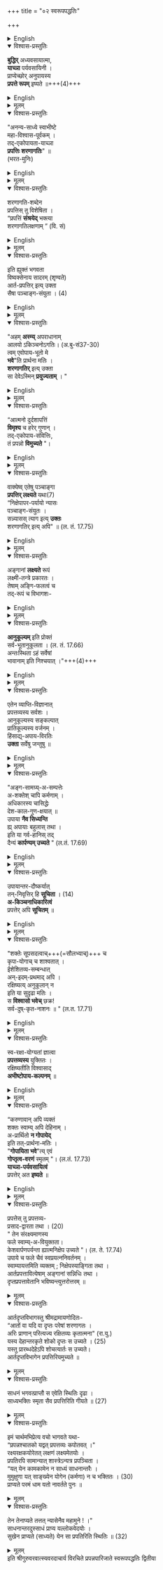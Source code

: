 +++
title = "०२ स्वरूपपद्धतिः"

+++

<details><summary>English</summary>

CHAPTER II. 
ON THE NATURE OF PRAPATTI. 
</details>


<details open><summary>विश्वास-प्रस्तुतिः</summary>

**बुद्धिर्** अध्यवसायात्मा,  
**याच्ञा** पर्यवसायिनी ।  
प्राप्येच्छोर् अनुपायस्य  
**प्रपत्ते रूपम्** इष्यते ॥+++(4)+++
</details>

<details><summary>English</summary>

The mental state consisting of determination which results in prayer, of a person who has a desire to attain but no means, is the nature of Prapatti. 
</details>


<details><summary>मूलम्</summary>

बुद्धिरध्यवसायात्मा याच्ञापर्यवसायिनी ।  
प्राप्येच्छोरनुपायस्य प्रपत्ते रूपमिष्यते ॥
</details>

<details open><summary>विश्वास-प्रस्तुतिः</summary>

"अनन्य-साध्ये स्वाभीष्टे  
महा-विश्वास-पूर्वकम् ।  
तद्-एकोपायता-याच्ञा  
**प्रपत्तिः शरणागतिः**" ॥  
(भरत-मुनिः)
</details>

<details><summary>English</summary>

2. The prayer which with great faith, regards, that (God) alone as the only means for the attainment of a desire incapable of being attained by any other means, is the Pra- patti known as saranaguti (seeking refuge with God). 
</details>


<details><summary>मूलम्</summary>

"अनन्यसाध्ये स्वाभीष्टे महाविश्वासपूर्वकम् ।  
तदेकोपायतायाच्ञा प्रपत्तिः शरणागतिः" ॥ (भरतमुनि)
</details>

<details open><summary>विश्वास-प्रस्तुतिः</summary>

शरणागति-शब्देन  
प्रपत्तिस् तु विशेषिता ।  
“प्रपत्तिं **संश्रयेद्** भक्त्या  
शरणागतिलक्षणाम् ” (वि. सं)  
</details>

<details><summary>English</summary>

3. By the word saranagati, prapatti is specified. There- fore seek with bhakti (love and devotion) this Prapatti which is characterised as saranagati. 
</details>


<details><summary>मूलम्</summary>

शरणागतिशब्देन प्रपत्तिस्तु विशेषिता ।  
“प्रपत्तिं संश्रयेद्भक्त्या शरणागतिलक्षणाम् ” (वि. सं)  
</details>

<details open><summary>विश्वास-प्रस्तुतिः</summary>

इति ह्युक्तं भगवता  
विष्वक्सेनाय सादरम् (शृण्वते)  
आर्त-प्रपत्तिर् इत्य् उक्ता  
सैषा पञ्चाङ्ग-संयुता । (4)  
</details>

<details><summary>English</summary>

4. This which with love has been declared by Bhagavan Vishnu to Vishvaksena is known as Arta-prapatti (the pro- patti of the miserable); and it has five accessories (angas). 
</details>


<details><summary>मूलम्</summary>

इति ह्युक्तं भगवता विष्वक्सेनाय सादरम् (शृण्वते)  
आर्तप्रपत्तिरित्युक्ता सैषा पञ्चाङ्गसंयुता । (4)  

</details>


<details open><summary>विश्वास-प्रस्तुतिः</summary>

"अहम् **अस्म्य्** अपराधानाम्  
आलयो ऽकिञ्चनोऽगतिः। (अ.बु-सं37-30)  
त्वम् एवोपाय-भूतो मे  
**भवे**"ति प्रार्थना मतिः ।  
**शरणागतिर्** इत्य् उक्ता  
सा देवेऽस्मिन् **प्रयुज्यताम्** । "  
</details>

<details><summary>English</summary>

5. I am the abode of all sins, utterly incapable and helpless, Thou alone O Lord become my means?' Such a condition of the mind is called saranagati. Let this (Sara- nagat) be directed towards the Lord. 
</details>


<details><summary>मूलम्</summary>

अहमस्म्यपराधानामालयोऽकिञ्चनोऽगतिः।(अ.बु-सं37-30)  
त्वमेवोपायभूतो मे भवेति प्रार्थना मतिः ।  
शरणागतिरित्युक्ता सा देवेऽस्मिन् प्रयुज्यताम् । "  

</details>


<details open><summary>विश्वास-प्रस्तुतिः</summary>

“आत्मनो दुर्दशापत्तिं  
**विमृश्य** च हरेर् गुणान् ।  
तद्-एकोपाय-संवित्तिः,  
तं प्रपन्नो **विमुच्यते** "।  
</details>

<details><summary>English</summary>

6. That prapanna is released from the bonds of samsara* who considering well the bad lot that has befallen him and the (attractive) qualities of Hari and being fully conscious that God is the only means, seeks refuge with Him. 


*Samsara, is from Samari, to flow continuously; the course of circuit of worldly life. Hence, transmigration or succession of births and deaths. 
</details>


<details><summary>मूलम्</summary>

“आत्मनो दुर्दशापत्तिं विमृश्य च हरेर्गुणान् ।  
तदेकोपायसंवित्तिः तं प्रपन्नो विमुच्यते "।  
</details>


<details open><summary>विश्वास-प्रस्तुतिः</summary>

वाक्येष्व् एतेषु पञ्चाङ्गा  
**प्रपत्तिर् लक्ष्यते** यथा(7)  
“निक्षेपापर-पर्यायो न्यासः  
पञ्चाङ्ग-संयुतः ।  
सन्न्यासस् त्याग इत्य् **उक्तः**  
शरणागतिर् इत्य् अपि" ॥ (ल. तं. 17.75)
</details>

<details><summary>English</summary>

7--8. In the above sentences the Prapatti of five angus (accessories) is mentioned. For (this Prapatti is also) syno- nymous with Nikshepu (self-resignation to the care of God) Nyas the five-membered' (Panchangalukshana) Sannyasa '(self-resignation), Tyaga (giving up ones self to God), and Sarunayati (seeking refuge with God). 
</details>


<details><summary>मूलम्</summary>

वाक्येष्वेतेषु पञ्चाङ्गा प्रपत्तिर्लक्ष्यते यथा(7)  
“निक्षेपापरपर्यायो न्यासः पञ्चाङ्गसंयुतः ।  
सन्न्यासस्त्याग इत्युक्तः शरणागतिरित्यपि" ॥ (ल. तं. 17.75)
</details>


<details open><summary>विश्वास-प्रस्तुतिः</summary>

अङ्गानां **लक्ष्यते** रूपं  
लक्ष्मी-तन्त्रे प्रकारतः ।  
तेषाम् अङ्गि-फलत्वं च  
तद्-रूपं च विभागशः-  
</details>

<details><summary>English</summary>

9. According to the Lakshmitantra, by (the two angas (viz) the resolution to preserve conformity to his will and the abandoning of opposition to it-are (in a way) predicated the nature of the (other three) angas; moreover to these anyas the same fruit as that of their principal (prapatti) (is attributed) and their several natures (are also pointed out). 
</details>


<details><summary>मूलम्</summary>

अङ्गानां लक्ष्यते रूपं लक्ष्मीतन्त्रे प्रकारतः ।  
तेषामङ्गिफलत्वं च तद्रूपं च विभागशः-  
</details>


<details open><summary>विश्वास-प्रस्तुतिः</summary>

**आनुकूल्यम्** इति प्रोक्तं  
सर्व-भूतानुकूलता । (ल. तं. 17.66)  
अन्तःस्थिता ऽहं सर्वेषां  
भावानाम् इति निश्चयात् ।"+++(4)+++  
</details>

<details><summary>English</summary>

10. Owing to the certainty of feeling that I abide inside all beings, kindness to all beings is said to be this 'Conformity (to me)'
</details>


<details><summary>मूलम्</summary>

आनुकूल्यमिति प्रोक्तं सर्वभूतानुकूलता । (ल. तं. 17.66)  
अन्तःस्थिताऽहं सर्वेषां भावानामिति निश्चयात् ।"  
</details>


<details open><summary>विश्वास-प्रस्तुतिः</summary>

एतेन व्याप्ति-विज्ञानात्  
प्रपत्तव्यस्य सर्वशः ।  
आनुकूल्यस्य सङ्कल्पात्  
प्रातिकूल्यस्य वर्जनम् ।  
हिंसाद्य्-अपाय-विरतिः  
**उक्ता** सर्वेषु जन्तुषु ॥
</details>

<details><summary>English</summary>

11-12. By this, through a knowledge of the universal pervasiveness of Him who is saught after in Prapatti and the resolution to observe conformity to God', giving up of non-conformity to His will, the refraining from cruelties and other injuries to all beings (is meant). 
</details>


<details><summary>मूलम्</summary>

एतेन व्याप्तिविज्ञानात् प्रपत्तव्यस्य सर्वशः ।  
आनुकूल्यस्य सङ्कल्पात् प्रातिकूल्यस्य वर्जनम् ।  
हिंसाद्यपायविरतिः उक्ता सर्वेषु जन्तुषु ॥
</details>

<details open><summary>विश्वास-प्रस्तुतिः</summary>

"अङ्ग-सामग्र्य्-अ-सम्पत्तेः  
अ-शक्तेश् चापि कर्मणाम् ।  
अधिकारस्य चासिद्धेः  
देश-काल-गुण-क्षयात् ॥  
उपाया **नैव सिध्यन्ति**  
ह्य् अपायाः बहुलास् तथा ।  
इति या गर्व-हानिस् तद्  
दैन्यं **कार्पण्यम् उच्यते** " (ल.तं. 17.69)  
</details>

<details><summary>English</summary>

13-14. From the thought that the several means (for the attainment of moksha) are sure to fail and there are also many dangers owing to the want of completeness in the constituent angus, the incapacity for the performance of kar- ma and other yogus, and the non-vestment of right in some to the practice of them, and the decay of the qualities of place, and time, relinquishing pride and being low spirited is known as karpanya (wretchedness or poorness of spirit). 
</details>


<details><summary>मूलम्</summary>

" अङ्गसामग्र्यसम्पत्तेः अशक्तेश्चापि कर्मणाम् ।  
अधिकारस्य चासिद्धेः देशकालगुणक्षयात् ॥  
उपाया नैव सिध्यन्ति ह्यपायाः बहुलास्तथा ।  
इति या गर्वहानिस्तत् दैन्यं कार्पण्यमुच्यते " (ल.तं. 17.69)  
</details>

<details open><summary>विश्वास-प्रस्तुतिः</summary>

उपायान्तर-दौष्कर्यात्  
तन्-निवृत्तिर् हि **सूचिता** । (14)  
**अ-किञ्चनाधिकारित्वं**  
प्रपत्तेर् अपि **सूचितम्** ॥
</details>

<details><summary>English</summary>

15. By the difficulty of performance of the other means is indicated the renouncing of them and also the vestment of right to Prapatti in one who is devoid of (other) means. 
</details>


<details><summary>मूलम्</summary>

उपायान्तरदौष्कर्यात् तन्निवृत्तिर्हि सूचिता । (14)  
अकिञ्चनाधिकारित्वं प्रपत्तेरपि सूचितम् ॥
</details>

<details open><summary>विश्वास-प्रस्तुतिः</summary>

"शक्तेः सूपसदत्वाच्+++(=सौलभ्याच्)+++ च  
कृपा-योगाच् च शाश्वतात् ।  
ईशेशितव्य-सम्बन्धात्  
अन्-इदम्-प्रथमाद् अपि ।  
रक्षिष्यत्य् अनुकूलान् न  
इति या सुदृढा मतिः ।  
स **विश्वासो भवेच्** छक्र!  
सर्व-दुष्-कृत-नाशनः ॥ " (ल.त. 17.71)
</details>

<details><summary>English</summary>

16-17. By reason of His ability, easy accessibility, [[92]] eternal union with mercy, and by reason of the relation of the Lord (Isa) and the dependent (Isatovya)—(a relation) which is not of to day (but has been existing) even from the beginning, the firm belief that He will protect us who are conformable to him is what is known as Visvasa (faith) destructive of all sins. 
</details>
 


<details><summary>मूलम्</summary>

" शक्तेः सूपसदत्वाच्च कृपायोगाच्च शाश्वतात् ।  
ईशेशितव्यसम्बन्धात् अनिदम्प्रथमादपि ।  
रक्षिष्यत्यनुकूलान् नः इति या सुदृढा मतिः ।  
स विश्वासो भवेच्छक! सर्वदुष्कृतनाशनः ॥ " (ल.त. 17.71)
</details>

<details open><summary>विश्वास-प्रस्तुतिः</summary>

स्व-रक्षा-योग्यतां ज्ञात्वा  
**प्रपत्तव्यस्य** युक्तितः ।  
रक्षिष्यतीति विश्वासाद्  
**अभीष्टोपाय-कल्पनम्** ॥
</details>

<details><summary>English</summary>

18. Discerning with skill the capability of the object of refuge to protect one's self and with the (firm) belief that God will protect, one should make Him the means for his desired end. 
</details>


<details><summary>मूलम्</summary>

स्वरक्षायोग्यतां ज्ञात्वा प्रपत्तव्यस्य युक्तितः ।  
रक्षिष्यतीति विश्वासात् अभीष्टोपायकल्पनम् ॥
</details>

<details open><summary>विश्वास-प्रस्तुतिः</summary>

“करुणावान् अपि व्यक्तं  
शक्तः स्वाम्य् अपि देहिनाम् ।  
अ-प्रार्थितो **न गोपायेद्**  
इति तत्-प्रार्थना-मतिः ।  
"**गोपायिता भवे**"त्य् एवं  
**गोप्तृत्व-वरणं** स्मृतम् "। (ल.तं. 17.73)  
**याच्ञा-पर्यवसायित्वं**  
प्रपत्तेर् अत **इष्यते** ॥
</details>

<details><summary>English</summary>

19. Even though He be manifestly merciful, able and the Lord of all beings, yet, unsolicited He will not protect, therefore direct the mind to prayer. 
</details>


<details><summary>मूलम्</summary>

“करुणावानपि व्यक्तं शक्तः स्वाम्यपि देहिनाम् ।  
अप्रार्थितो न गोपायेत् इति तत्प्रार्थना मतिः ।  
गोपायिता भवेत्येवं गोप्तृत्ववरणं स्मृतम् "। (ल.तं. 17.73)  
याच्ञापर्यवसायित्वं प्रपत्तेरत इष्यते ॥
</details>

<details open><summary>विश्वास-प्रस्तुतिः</summary>

प्रपत्तेस् तु प्रपत्तव्य-  
प्रसाद-द्वारता तथा । (20)  
" तेन संरक्ष्यमाणस्य  
फले स्वाम्य्-अ-वियुक्तता।  
केशवार्पणपर्यन्ता ह्यात्मनिक्षेप उच्यते "। (ल. ते. 17.74)  
उपाये च फले चैवं स्वप्रयत्ननिवर्तनम् ।  
स्वाम्यायत्तमिति व्यक्तम् ; निक्षेपस्याङ्गिता तथा ।  
आर्तप्रपत्तावित्येषाम् अङ्गानां सन्निधिः तथा ।  
दृप्तप्रपत्तावेतानि भविष्यन्त्युत्तरोत्तरम् ॥
</details>

<details><summary>मूलम्</summary>

प्रपत्तेस्तु प्रपत्तव्यप्रसादद्वारता तथा । (20)  
" तेन संरक्ष्यमाणस्य फले स्वाम्यवियुक्तता।  
केशवार्पणपर्यन्ता ह्यात्मनिक्षेप उच्यते "। (ल. ते. 17.74)  
उपाये च फले चैवं स्वप्रयत्ननिवर्तनम् ।  
स्वाम्यायत्तमिति व्यक्तम् ; निक्षेपस्याङ्गिता तथा ।  
आर्तप्रपत्तावित्येषाम् अङ्गानां सन्निधिः तथा ।  
दृप्तप्रपत्तावेतानि भविष्यन्त्युत्तरोत्तरम् ॥
</details>

<details open><summary>विश्वास-प्रस्तुतिः</summary>

आर्तदृप्तविभागस्तु श्रीमद्रामायणोदितः-  
“आतों वा यदि वा दृप्तः परेषां शरणागतः ।  
अरिः प्राणान् परित्यज्य रक्षितव्यः कृतात्मना" (रा.यु.)  
यस्य देहान्तरकृते शोको दृप्तः स उच्यते । (25)  
यस्तु प्रारब्धदेहेऽपि शोचत्यार्तः स उच्यते।  
आर्तदृप्तविभागेन प्रपत्तिरियमुच्यते ॥
</details>

<details><summary>मूलम्</summary>

आर्तदृप्तविभागस्तु श्रीमद्रामायणोदितः-  
“आतों वा यदि वा दृप्तः परेषां शरणागतः ।  
अरिः प्राणान् परित्यज्य रक्षितव्यः कृतात्मना" (रा.यु.)  
यस्य देहान्तरकृते शोको दृप्तः स उच्यते । (25)  
यस्तु प्रारब्धदेहेऽपि शोचत्यार्तः स उच्यते।  
आर्तदृप्तविभागेन प्रपत्तिरियमुच्यते ॥
</details>

<details open><summary>विश्वास-प्रस्तुतिः</summary>

साधनं भगवत्प्राप्तौ स एवेति स्थितिः दृढा ।  
साध्यभक्तिः स्मृता सैव प्रपत्तिरिति गीयते ॥ (27)
</details>

<details><summary>मूलम्</summary>

साधनं भगवत्प्राप्तौ स एवेति स्थितिः दृढा ।  
साध्यभक्तिः स्मृता सैव प्रपत्तिरिति गीयते ॥ (27)
</details>

<details open><summary>विश्वास-प्रस्तुतिः</summary>

इमं चार्थमभिप्रेत्य वचो भागवते यथा-  
“प्रपन्नश्चातको यद्वत् प्रपत्तव्यः कपोतवत् ।"  
रक्ष्यरक्षकयोरेतत् लक्षणं लक्ष्यमेतयोः ।  
प्रपतिरपि सामान्यात् शास्त्रेऽन्यत्र प्रपञ्चिता ।  
“यत् येन कामकामेन न साध्यं साधनान्तरैः ।  
मुमुक्षुणा यत् साङ्ख्येन योगेन (कर्मणा) न च भक्तितः । (30)  
प्राप्यते परमं धाम यतो नावर्तते पुनः ॥
</details>

<details><summary>मूलम्</summary>

इमं चार्थमभिप्रेत्य वचो भागवते यथा-  
“प्रपन्नश्चातको यद्वत् प्रपत्तव्यः कपोतवत् ।"  
रक्ष्यरक्षकयोरेतत् लक्षणं लक्ष्यमेतयोः ।  
प्रपतिरपि सामान्यात् शास्त्रेऽन्यत्र प्रपञ्चिता ।  
“यत् येन कामकामेन न साध्यं साधनान्तरैः ।  
मुमुक्षुणा यत् साङ्ख्येन योगेन (कर्मणा) न च भक्तितः । (30)  
प्राप्यते परमं धाम यतो नावर्तते पुनः ॥
</details>

<details open><summary>विश्वास-प्रस्तुतिः</summary>

तेन तेनाप्यते तत्तत् न्यासेनैव महामुने ! ।"  
साधनान्तरदुस्साधं प्राप्य यल्लोकवेदयोः ।  
सुखेन प्राप्यते (साध्यते) येन सा प्रपतिरिति स्थितिः ॥ (32)
</details>

<details><summary>मूलम्</summary>

तेन तेनाप्यते तत्तत् न्यासेनैव महामुने ! ।"  
साधनान्तरदुस्साधं प्राप्य यल्लोकवेदयोः ।  
सुखेन प्राप्यते (साध्यते) येन सा प्रपतिरिति स्थितिः ॥ (32)
</details>
इति श्रीगुरुवरवात्स्यवरदाचार्य विरचिते  
प्रपन्नपारिजाते स्वरूपपद्धतिः द्वितीया  

